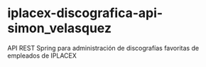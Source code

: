 # iplacex-discografica-api-simon_velasquez
API REST Spring para administración de discografías favoritas de empleados de IPLACEX
